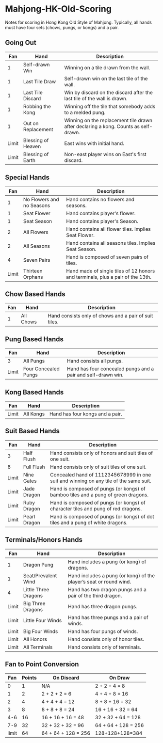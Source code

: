 # Mahjong-HK-Old-Scoring

Notes for scoring in Hong Kong Old Style of Mahjong. Typically, all hands must have four sets (chows, pungs, or kongs) and a pair.

## Going Out

| Fan   | Hand               | Description                                                                         |
| ----- | ------------------ | ----------------------------------------------------------------------------------- |
| 1     | Self-drawn Win     | Winning on a tile drawn from the wall.                                              |
| 1     | Last Tile Draw     | Self-drawn win on the last tile of the wall.                                        |
| 1     | Last Tile Discard  | Win by discard on the discard after the last tile of the wall is drawn.             |
| 1     | Robbing the Kong   | Winning off the tile that somebody adds to a melded pung.                           |
| 1     | Out on Replacement | Winning on the replacement tile drawn after declaring a kong. Counts as self-drawn. |
| Limit | Blessing of Heaven | East wins with initial hand.                                                        |
| Limit | Blessing of Earth  | Non-east player wins on East's first discard.                                       |

## Special Hands

| Fan   | Hand                      | Description                                                                    |
| ----- | ------------------------- | ------------------------------------------------------------------------------ |
| 1     | No Flowers and no Seasons | Hand contains no flowers and seasons.                                          |
| 1     | Seat Flower               | Hand contains player's flower.                                                 |
| 1     | Seat Season               | Hand contains player's Season.                                                 |
| 2     | All Flowers               | Hand contains all flower tiles. Implies Seat Flower.                           |
| 2     | All Seasons               | Hand contains all seasons tiles. Implies Seat Season.                          |
| 4     | Seven Pairs               | Hand is composed of seven pairs of tiles.                                      |
| Limit | Thirteen Orphans          | Hand made of single tiles of 12 honors and terminals, plus a pair of the 13th. |

## Chow Based Hands

| Fan | Hand      | Description                                           |
| --- | --------- | ----------------------------------------------------- |
| 1   | All Chows | Hand consists only of chows and a pair of suit tiles. |

## Pung Based Hands

| Fan   | Hand                 | Description                                                  |
| ----- | -------------------- | ------------------------------------------------------------ |
| 3     | All Pungs            | Hand consists all pungs.                                     |
| Limit | Four Concealed Pungs | Hand has four concealed pungs and a pair and self-drawn win. |

## Kong Based Hands

| Fan   | Hand      | Description                     |
| ----- | --------- | ------------------------------- |
| Limit | All Kongs | Hand has four kongs and a pair. |

## Suit Based Hands

| Fan   | Hand         | Description                                                                           |
| ----- | ------------ | ------------------------------------------------------------------------------------- |
| 3     | Half Flush   | Hand consists only of honors and suit tiles of one suit.                              |
| 6     | Full Flush   | Hand consists only of suit tiles of one suit.                                         |
| Limit | Nine Gates   | Concealed hand of 1112345678999 in one suit and winning on any tile of the same suit. |
| Limit | Jade Dragon  | Hand is composed of pungs (or kongs) of bamboo tiles and a pung of green dragons.     |
| Limit | Ruby Dragon  | Hand is composed of pungs (or kongs) of character tiles and pung of red dragons.      |
| Limit | Pearl Dragon | Hand is composed of pungs (or kongs) of dot tiles and a pung of white dragons.        |

## Terminals/Honors Hands

| Fan   | Hand                 | Description                                                        |
| ----- | -------------------- | ------------------------------------------------------------------ |
| 1     | Dragon Pung          | Hand includes a pung (or kong) of dragons.                         |
| 1     | Seat/Prevalent Wind  | Hand includes a pung (or kong) of the player’s seat or round wind. |
| 4     | Little Three Dragons | Hand has two dragon pungs and a pair of the third dragon.          |
| Limit | Big Three Dragons    | Hand has three dragon pungs.                                       |
| Limit | Little Four Winds    | Hand has three pungs and a pair of winds.                          |
| Limit | Big Four Winds       | Hand has four pungs of winds.                                      |
| Limit | All Honors           | Hand consists only of honor tiles.                                 |
| Limit | All Terminals        | Hand consists only of terminals.                                   |

## Fan to Point Conversion

| Fan   | Points | On Discard          | On Draw             |
| ----- | ------ | ------------------- | ------------------- |
| 0     | 1      | N/A                 | 2 + 2 + 4 = 8       |
| 1     | 2      | 2 + 2 + 2 = 6       | 4 + 4 + 8 = 16      |
| 2     | 4      | 4 + 4 + 4 = 12      | 8 + 8 + 16 = 32     |
| 3     | 8      | 8 + 8 + 8 = 24      | 16 + 16 + 32 = 64   |
| 4-6   | 16     | 16 + 16 + 16 = 48   | 32 + 32 + 64 = 128  |
| 7-9   | 32     | 32 + 32 + 32 = 96   | 64 + 64 + 128 = 256 |
| limit | 64     | 64 + 64 + 128 = 256 | 128+128+128=384     |
